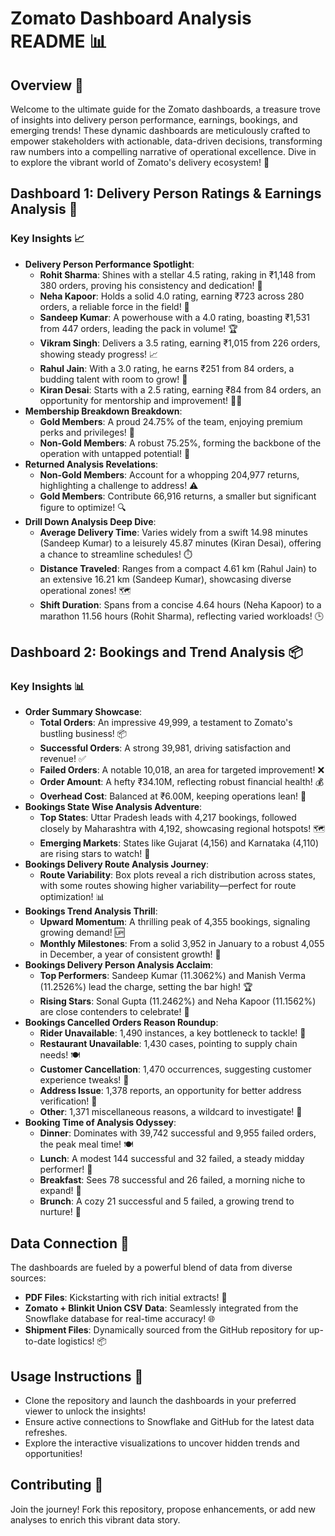 # Zomato Dashboard Analysis README 📊

## Overview 🌟
Welcome to the ultimate guide for the Zomato dashboards, a treasure trove of insights into delivery person performance, earnings, bookings, and emerging trends! These dynamic dashboards are meticulously crafted to empower stakeholders with actionable, data-driven decisions, transforming raw numbers into a compelling narrative of operational excellence. Dive in to explore the vibrant world of Zomato's delivery ecosystem! 🎉

## Dashboard 1: Delivery Person Ratings & Earnings Analysis 🚚
### Key Insights 📈
- **Delivery Person Performance Spotlight**: 
  - **Rohit Sharma**: Shines with a stellar 4.5 rating, raking in ₹1,148 from 380 orders, proving his consistency and dedication! 🌟
  - **Neha Kapoor**: Holds a solid 4.0 rating, earning ₹723 across 280 orders, a reliable force in the field! 💪
  - **Sandeep Kumar**: A powerhouse with a 4.0 rating, boasting ₹1,531 from 447 orders, leading the pack in volume! 🏆
  - **Vikram Singh**: Delivers a 3.5 rating, earning ₹1,015 from 226 orders, showing steady progress! 📈
  - **Rahul Jain**: With a 3.0 rating, he earns ₹251 from 84 orders, a budding talent with room to grow! 🌱
  - **Kiran Desai**: Starts with a 2.5 rating, earning ₹84 from 84 orders, an opportunity for mentorship and improvement! 👩‍🏫
- **Membership Breakdown Breakdown**: 
  - **Gold Members**: A proud 24.75% of the team, enjoying premium perks and privileges! 🥇
  - **Non-Gold Members**: A robust 75.25%, forming the backbone of the operation with untapped potential! 🥈
- **Returned Analysis Revelations**: 
  - **Non-Gold Members**: Account for a whopping 204,977 returns, highlighting a challenge to address! ⚠️
  - **Gold Members**: Contribute 66,916 returns, a smaller but significant figure to optimize! 🔍
- **Drill Down Analysis Deep Dive**: 
  - **Average Delivery Time**: Varies widely from a swift 14.98 minutes (Sandeep Kumar) to a leisurely 45.87 minutes (Kiran Desai), offering a chance to streamline schedules! ⏱️
  - **Distance Traveled**: Ranges from a compact 4.61 km (Rahul Jain) to an extensive 16.21 km (Sandeep Kumar), showcasing diverse operational zones! 🗺️
  - **Shift Duration**: Spans from a concise 4.64 hours (Neha Kapoor) to a marathon 11.56 hours (Rohit Sharma), reflecting varied workloads! 🕒

## Dashboard 2: Bookings and Trend Analysis 📦
### Key Insights 📊
- **Order Summary Showcase**: 
  - **Total Orders**: An impressive 49,999, a testament to Zomato's bustling business! 📦
  - **Successful Orders**: A strong 39,981, driving satisfaction and revenue! ✅
  - **Failed Orders**: A notable 10,018, an area for targeted improvement! ❌
  - **Order Amount**: A hefty ₹34.10M, reflecting robust financial health! 💰
  - **Overhead Cost**: Balanced at ₹6.00M, keeping operations lean! 💸
- **Bookings State Wise Analysis Adventure**: 
  - **Top States**: Uttar Pradesh leads with 4,217 bookings, followed closely by Maharashtra with 4,192, showcasing regional hotspots! 🗺️
  - **Emerging Markets**: States like Gujarat (4,156) and Karnataka (4,110) are rising stars to watch! 🌟
- **Bookings Delivery Route Analysis Journey**: 
  - **Route Variability**: Box plots reveal a rich distribution across states, with some routes showing higher variability—perfect for route optimization! 📊
- **Bookings Trend Analysis Thrill**: 
  - **Upward Momentum**: A thrilling peak of 4,355 bookings, signaling growing demand! 🆙
  - **Monthly Milestones**: From a solid 3,952 in January to a robust 4,055 in December, a year of consistent growth! 📅
- **Bookings Delivery Person Analysis Acclaim**: 
  - **Top Performers**: Sandeep Kumar (11.3062%) and Manish Verma (11.2526%) lead the charge, setting the bar high! 🏆
  - **Rising Stars**: Sonal Gupta (11.2462%) and Neha Kapoor (11.1562%) are close contenders to celebrate! 🌱
- **Bookings Cancelled Orders Reason Roundup**: 
  - **Rider Unavailable**: 1,490 instances, a key bottleneck to tackle! 🚴
  - **Restaurant Unavailable**: 1,430 cases, pointing to supply chain needs! 🍽️
  - **Customer Cancellation**: 1,470 occurrences, suggesting customer experience tweaks! 🙅
  - **Address Issue**: 1,378 reports, an opportunity for better address verification! 📍
  - **Other**: 1,371 miscellaneous reasons, a wildcard to investigate! 🤷
- **Booking Time of Analysis Odyssey**: 
  - **Dinner**: Dominates with 39,742 successful and 9,955 failed orders, the peak meal time! 🍽️
  - **Lunch**: A modest 144 successful and 32 failed, a steady midday performer! 🥗
  - **Breakfast**: Sees 78 successful and 26 failed, a morning niche to expand! 🥐
  - **Brunch**: A cozy 21 successful and 5 failed, a growing trend to nurture! 🥞

## Data Connection 🔗
The dashboards are fueled by a powerful blend of data from diverse sources:
- **PDF Files**: Kickstarting with rich initial extracts! 📄
- **Zomato + Blinkit Union CSV Data**: Seamlessly integrated from the Snowflake database for real-time accuracy! 🌐
- **Shipment Files**: Dynamically sourced from the GitHub repository for up-to-date logistics! 📦

## Usage Instructions 🚀
- Clone the repository and launch the dashboards in your preferred viewer to unlock the insights!
- Ensure active connections to Snowflake and GitHub for the latest data refreshes.
- Explore the interactive visualizations to uncover hidden trends and opportunities!

## Contributing 🤝
Join the journey! Fork this repository, propose enhancements, or add new analyses to enrich this vibrant data story.